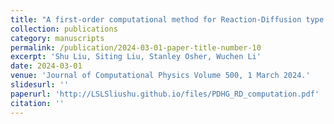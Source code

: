 ```yaml
---
title: "A first-order computational method for Reaction-Diffusion type equations via Primal-Dual Hybrid Gradient method"
collection: publications
category: manuscripts
permalink: /publication/2024-03-01-paper-title-number-10
excerpt: 'Shu Liu, Siting Liu, Stanley Osher, Wuchen Li'
date: 2024-03-01
venue: 'Journal of Computational Physics Volume 500, 1 March 2024.'
slidesurl: ''
paperurl: 'http://LSLSliushu.github.io/files/PDHG_RD_computation.pdf'
citation: ''
---
```


